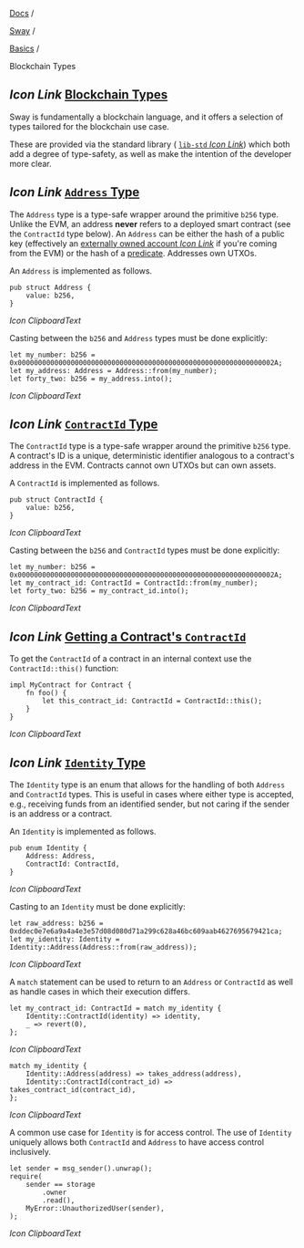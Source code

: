 [Docs](https://docs.fuel.network/) /

[Sway](https://docs.fuel.network/docs/sway/) /

[Basics](https://docs.fuel.network/docs/sway/basics/) /

Blockchain Types

## _Icon Link_ [Blockchain Types](https://docs.fuel.network/docs/sway/basics/blockchain_types/\#blockchain-types)

Sway is fundamentally a blockchain language, and it offers a selection of types tailored for the blockchain use case.

These are provided via the standard library ( [`lib-std` _Icon Link_](https://github.com/FuelLabs/sway/tree/v0.67.0/sway-lib-std)) which both add a degree of type-safety, as well as make the intention of the developer more clear.

## _Icon Link_ [`Address` Type](https://docs.fuel.network/docs/sway/basics/blockchain_types/\#address-type)

The `Address` type is a type-safe wrapper around the primitive `b256` type. Unlike the EVM, an address **never** refers to a deployed smart contract (see the `ContractId` type below). An `Address` can be either the hash of a public key (effectively an [externally owned account _Icon Link_](https://ethereum.org/en/whitepaper/#ethereum-accounts) if you're coming from the EVM) or the hash of a [predicate](https://docs.fuel.network/docs/sway/sway-program-types/predicates/). Addresses own UTXOs.

An `Address` is implemented as follows.

```fuel_Box fuel_Box-idXKMmm-css
pub struct Address {
    value: b256,
}
```

_Icon ClipboardText_

Casting between the `b256` and `Address` types must be done explicitly:

```fuel_Box fuel_Box-idXKMmm-css
let my_number: b256 = 0x000000000000000000000000000000000000000000000000000000000000002A;
let my_address: Address = Address::from(my_number);
let forty_two: b256 = my_address.into();
```

_Icon ClipboardText_

## _Icon Link_ [`ContractId` Type](https://docs.fuel.network/docs/sway/basics/blockchain_types/\#contractid-type)

The `ContractId` type is a type-safe wrapper around the primitive `b256` type. A contract's ID is a unique, deterministic identifier analogous to a contract's address in the EVM. Contracts cannot own UTXOs but can own assets.

A `ContractId` is implemented as follows.

```fuel_Box fuel_Box-idXKMmm-css
pub struct ContractId {
    value: b256,
}
```

_Icon ClipboardText_

Casting between the `b256` and `ContractId` types must be done explicitly:

```fuel_Box fuel_Box-idXKMmm-css
let my_number: b256 = 0x000000000000000000000000000000000000000000000000000000000000002A;
let my_contract_id: ContractId = ContractId::from(my_number);
let forty_two: b256 = my_contract_id.into();
```

_Icon ClipboardText_

## _Icon Link_ [Getting a Contract's `ContractId`](https://docs.fuel.network/docs/sway/basics/blockchain_types/\#getting-a-contracts-contractid)

To get the `ContractId` of a contract in an internal context use the `ContractId::this()` function:

```fuel_Box fuel_Box-idXKMmm-css
impl MyContract for Contract {
    fn foo() {
        let this_contract_id: ContractId = ContractId::this();
    }
}
```

_Icon ClipboardText_

## _Icon Link_ [`Identity` Type](https://docs.fuel.network/docs/sway/basics/blockchain_types/\#identity-type)

The `Identity` type is an enum that allows for the handling of both `Address` and `ContractId` types. This is useful in cases where either type is accepted, e.g., receiving funds from an identified sender, but not caring if the sender is an address or a contract.

An `Identity` is implemented as follows.

```fuel_Box fuel_Box-idXKMmm-css
pub enum Identity {
    Address: Address,
    ContractId: ContractId,
}
```

_Icon ClipboardText_

Casting to an `Identity` must be done explicitly:

```fuel_Box fuel_Box-idXKMmm-css
let raw_address: b256 = 0xddec0e7e6a9a4a4e3e57d08d080d71a299c628a46bc609aab4627695679421ca;
let my_identity: Identity = Identity::Address(Address::from(raw_address));
```

_Icon ClipboardText_

A `match` statement can be used to return to an `Address` or `ContractId` as well as handle cases in which their execution differs.

```fuel_Box fuel_Box-idXKMmm-css
let my_contract_id: ContractId = match my_identity {
    Identity::ContractId(identity) => identity,
    _ => revert(0),
};
```

_Icon ClipboardText_

```fuel_Box fuel_Box-idXKMmm-css
match my_identity {
    Identity::Address(address) => takes_address(address),
    Identity::ContractId(contract_id) => takes_contract_id(contract_id),
};
```

_Icon ClipboardText_

A common use case for `Identity` is for access control. The use of `Identity` uniquely allows both `ContractId` and `Address` to have access control inclusively.

```fuel_Box fuel_Box-idXKMmm-css
let sender = msg_sender().unwrap();
require(
    sender == storage
        .owner
        .read(),
    MyError::UnauthorizedUser(sender),
);
```

_Icon ClipboardText_